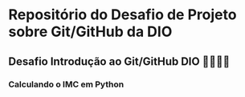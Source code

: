 # Repositório do Desafio de Projeto sobre Git/GitHub da DIO  
## Desafio Introdução ao Git/GitHub DIO 👨‍⚕️👩‍⚕️
### Calculando o IMC em Python

